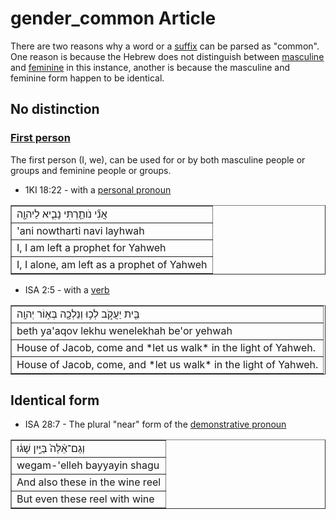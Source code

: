 # gender_common Article
There are two reasons why a word or a [suffix](https://git.door43.org/Door43/en-uhg/src/master/content/suffix/02.md) can be parsed as "common". One reason is because the Hebrew does not distinguish between [masculine](https://git.door43.org/Door43/en-uhg/src/master/content/gender_masculine/02.md) and [feminine](https://git.door43.org/Door43/en-uhg/src/master/content/gender_feminine/02.md) in this instance, another is because the masculine and feminine form happen to be identical.

## No distinction
### [First person](https://git.door43.org/Door43/en-uhg/src/master/content/person_fist/02.md)
The first person (I, we), can be used for or by both masculine people or groups and feminine people or groups.

* 1KI 18:22 - with a [personal pronoun](https://git.door43.org/Door43/en-uhg/src/master/content/pronoun_personal/02.md)
<table border="1" class="docutils">
<colgroup>
<col width="100%" />
</colgroup>
<tbody valign="top">
<tr class="row-odd"><td>אֲנִ֞י נֹותַ֧רְתִּי נָבִ֛יא לַיהוָ֖ה</td>
</tr>
<tr class="row-even"><td>'ani nowtharti navi layhwah</td>
</tr>
<tr class="row-odd"><td>I, I am left a prophet for Yahweh</td>
</tr>
<tr class="row-even"><td>I, I alone, am left as a prophet of Yahweh</td>
</tr>
</tbody>
</table>

* ISA 2:5 - with a [verb](https://git.door43.org/Door43/en-uhg/src/master/content/verb/02.md)
<table border="1" class="docutils">
<colgroup>
<col width="100%" />
</colgroup>
<tbody valign="top">
<tr class="row-odd"><td>בֵּ֖ית יַעֲקֹ֑ב לְכ֥וּ וְנֵלְכָ֖ה בְּא֥וֹר יְהוָֽה</td>
</tr>
<tr class="row-even"><td>beth ya'aqov lekhu wenelekhah be'or yehwah</td>
</tr>
<tr class="row-odd"><td>House of Jacob, come and *let us walk* in the light of Yahweh.</td>
</tr>
<tr class="row-even"><td>House of Jacob, come, and *let us walk* in the light of Yahweh.</td>
</tr>
</tbody>
</table>

## Identical form

* ISA 28:7 - The plural "near" form of the [demonstrative pronoun](https://git.door43.org/Door43/en-uhg/src/master/content/pronoun_demonstrative/02.md)
<table border="1" class="docutils">
<colgroup>
<col width="100%" />
</colgroup>
<tbody valign="top">
<tr class="row-odd"><td>וְגַם־אֵ֨לֶּה֙ בַּיַּ֣יִן שָׁג֔וּ</td>
</tr>
<tr class="row-even"><td>wegam-'elleh bayyayin shagu</td>
</tr>
<tr class="row-odd"><td>And also these in the wine reel</td>
</tr>
<tr class="row-even"><td>But even these reel with wine</td>
</tr>
</tbody>
</table>